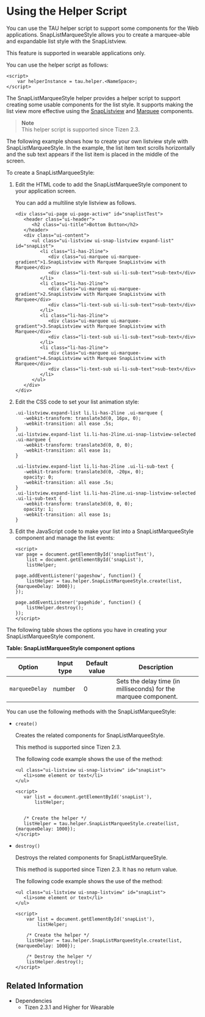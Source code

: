 # Using the Helper Script

You can use the TAU helper script to support some components for the Web applications. SnapListMarqueeStyle allows you to create a marquee-able and expandable list style with the SnapListview.

This feature is supported in wearable applications only.

You can use the helper script as follows:

```
<script>
    var helperInstance = tau.helper.<NameSpace>;
</script>
```

The SnapListMarqueeStyle helper provides a helper script to support creating some usable components for the list style. It supports making the list view more effective using the [SnapListview](../../api/latest/ui_fw_api/Wearable_UIComponents/wearable_snaplistview.htm) and [Marquee](../../api/latest/ui_fw_api/Wearable_UIComponents/wearable_marquee.htm) components.

> **Note**  
> This helper script is supported since Tizen 2.3.

The following example shows how to create your own listview style with SnapListMarqueeStyle. In the example, the list item text scrolls horizontally and the sub text appears if the list item is placed in the middle of the screen.

To create a SnapListMarqueeStyle:

1. Edit the HTML code to add the SnapListMarqueeStyle component to your application screen.

   You can add a multiline style listview as follows.

   ```
   <div class="ui-page ui-page-active" id="snaplistTest">
      <header class="ui-header">
         <h2 class="ui-title">Bottom Button</h2>
      </header>
      <div class="ui-content">
         <ul class="ui-listview ui-snap-listview expand-list" id="snapList">
            <li class="li-has-2line">
               <div class="ui-marquee ui-marquee-gradient">1.SnapListview with Marquee SnapListview with Marquee</div>
               <div class="li-text-sub ui-li-sub-text">sub-text</div>
            </li>
            <li class="li-has-2line">
               <div class="ui-marquee ui-marquee-gradient">2.SnapListview with Marquee SnapListview with Marquee</div>
               <div class="li-text-sub ui-li-sub-text">sub-text</div>
            </li>
            <li class="li-has-2line">
               <div class="ui-marquee ui-marquee-gradient">3.SnapListview with Marquee SnapListview with Marquee</div>
               <div class="li-text-sub ui-li-sub-text">sub-text</div>
            </li>
            <li class="li-has-2line">
               <div class="ui-marquee ui-marquee-gradient">4.SnapListview with Marquee SnapListview with Marquee</div>
               <div class="li-text-sub ui-li-sub-text">sub-text</div>
            </li>
         </ul>
      </div>
   </div>
   ```

2. Edit the CSS code to set your list animation style:

   ```
   .ui-listview.expand-list li.li-has-2line .ui-marquee {
      -webkit-transform: translate3d(0, 16px, 0);
      -webkit-transition: all ease .5s;
   }
   .ui-listview.expand-list li.li-has-2line.ui-snap-listview-selected .ui-marquee {
      -webkit-transform: translate3d(0, 0, 0);
      -webkit-transition: all ease 1s;
   }

   .ui-listview.expand-list li.li-has-2line .ui-li-sub-text {
      -webkit-transform: translate3d(0, -20px, 0);
      opacity: 0;
      -webkit-transition: all ease .5s;
   }
   .ui-listview.expand-list li.li-has-2line.ui-snap-listview-selected .ui-li-sub-text {
      -webkit-transform: translate3d(0, 0, 0);
      opacity: 1;
      -webkit-transition: all ease 1s;
   }
   ```

3. Edit the JavaScript code to make your list into a SnapListMarqueeStyle component and manage the list events:

   ```
   <script>
   var page = document.getElementById('snaplistTest'),
       list = document.getElementById('snapList'),
       listHelper;

   page.addEventListener('pageshow', function() {
       listHelper = tau.helper.SnapListMarqueeStyle.create(list, {marqueeDelay: 1000});
   });

   page.addEventListener('pagehide', function() {
       listHelper.destroy();
   });
   </script>
   ```

The following table shows the options you have in creating your SnapListMarqueeStyle component.

**Table: SnapListMarqueeStyle component options**

| Option         | Input type | Default value | Description                              |
| -------------- | ---------- | ------------- | ---------------------------------------- |
| `marqueeDelay` | number     | 0             | Sets the delay time (in milliseconds) for the marquee component. |

You can use the following methods with the SnapListMarqueeStyle:

- `create()`

  Creates the related components for SnapListMarqueeStyle.

  This method is supported since Tizen 2.3.

  The following code example shows the use of the method:
  
    ```
    <ul class="ui-listview ui-snap-listview" id="snapList">
       <li>some element or text</li>
    </ul>

    <script>
       var list = document.getElementById('snapList'),
           listHelper;


       /* Create the helper */
       listHelper = tau.helper.SnapListMarqueeStyle.create(list, {marqueeDelay: 1000});
    </script>
    ```

- `destroy()`

  Destroys the related components for SnapListMarqueeStyle.

  This method is supported since Tizen 2.3. It has no return value.

  The following code example shows the use of the method:

  ```
  <ul class="ui-listview ui-snap-listview" id="snapList">
     <li>some element or text</li>
  </ul>

  <script>
      var list = document.getElementById('snapList'),
          listHelper;

      /* Create the helper */
      listHelper = tau.helper.SnapListMarqueeStyle.create(list, {marqueeDelay: 1000});

      /* Destroy the helper */
      listHelper.destroy();
  </script>
  ```

## Related Information
* Dependencies  
  - Tizen 2.3.1 and Higher for Wearable
